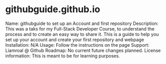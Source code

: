 # githubguide.github.io
Name: githubguide to set up an Account and first repository 
Description: This was a taks for my Full-Stack Developer Course, to understand the process and to create an easy way to share it. This is a guide to help you set up your account and create your first repository and webpage
Installation: N/A
Usage: Follow the instructions on the page 
Support: Liamroal @ Github
Roadmap: No current future changes planned.
License information: This is meant to be for learning purposes.


